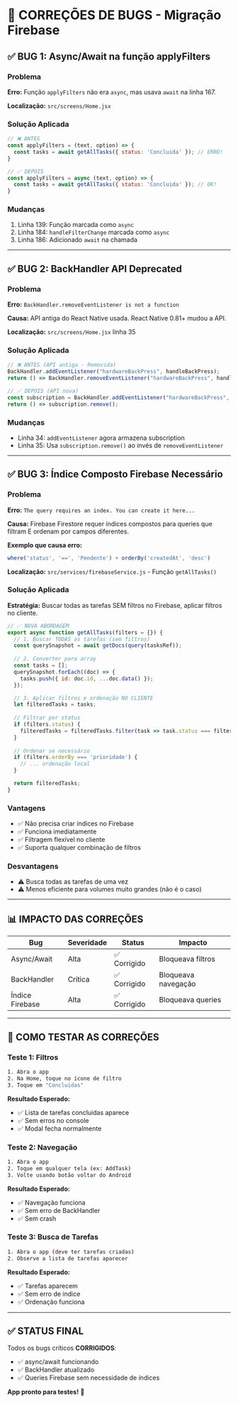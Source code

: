 # 🐛 CORREÇÕES DE BUGS - Migração Firebase

## ✅ BUG 1: Async/Await na função applyFilters

### Problema
**Erro:** Função `applyFilters` não era `async`, mas usava `await` na linha 167.

**Localização:** `src/screens/Home.jsx`

### Solução Aplicada
```javascript
// ❌ ANTES
const applyFilters = (text, option) => {
  const tasks = await getAllTasks({ status: 'Concluida' }); // ERRO!
}

// ✅ DEPOIS
const applyFilters = async (text, option) => {
  const tasks = await getAllTasks({ status: 'Concluida' }); // OK!
}
```

### Mudanças
1. Linha 139: Função marcada como `async`
2. Linha 184: `handleFilterChange` marcada como `async`
3. Linha 186: Adicionado `await` na chamada

---

## ✅ BUG 2: BackHandler API Deprecated

### Problema
**Erro:** `BackHandler.removeEventListener is not a function`

**Causa:** API antiga do React Native usada. React Native 0.81+ mudou a API.

**Localização:** `src/screens/Home.jsx` linha 35

### Solução Aplicada
```javascript
// ❌ ANTES (API antiga - Removida)
BackHandler.addEventListener("hardwareBackPress", handleBackPress);
return () => BackHandler.removeEventListener("hardwareBackPress", handleBackPress);

// ✅ DEPOIS (API nova)
const subscription = BackHandler.addEventListener("hardwareBackPress", onBackPress);
return () => subscription.remove();
```

### Mudanças
- Linha 34: `addEventListener` agora armazena subscription
- Linha 35: Usa `subscription.remove()` ao invés de `removeEventListener`

---

## ✅ BUG 3: Índice Composto Firebase Necessário

### Problema
**Erro:** `The query requires an index. You can create it here...`

**Causa:** Firebase Firestore requer índices compostos para queries que filtram E ordenam por campos diferentes.

**Exemplo que causa erro:**
```javascript
where('status', '==', 'Pendente') + orderBy('createdAt', 'desc')
```

**Localização:** `src/services/firebaseService.js` - Função `getAllTasks()`

### Solução Aplicada

**Estratégia:** Buscar todas as tarefas SEM filtros no Firebase, aplicar filtros no cliente.

```javascript
// ✅ NOVA ABORDAGEM
export async function getAllTasks(filters = {}) {
  // 1. Buscar TODAS as tarefas (sem filtros)
  const querySnapshot = await getDocs(query(tasksRef));
  
  // 2. Converter para array
  const tasks = [];
  querySnapshot.forEach((doc) => {
    tasks.push({ id: doc.id, ...doc.data() });
  });

  // 3. Aplicar filtros e ordenação NO CLIENTE
  let filteredTasks = tasks;
  
  // Filtrar por status
  if (filters.status) {
    filteredTasks = filteredTasks.filter(task => task.status === filters.status);
  }
  
  // Ordenar se necessário
  if (filters.orderBy === 'prioridade') {
    // ... ordenação local
  }

  return filteredTasks;
}
```

### Vantagens
- ✅ Não precisa criar índices no Firebase
- ✅ Funciona imediatamente
- ✅ Filtragem flexível no cliente
- ✅ Suporta qualquer combinação de filtros

### Desvantagens
- ⚠️ Busca todas as tarefas de uma vez
- ⚠️ Menos eficiente para volumes muito grandes (não é o caso)

---

## 📊 IMPACTO DAS CORREÇÕES

| Bug | Severidade | Status | Impacto |
|-----|-----------|--------|---------|
| Async/Await | Alta | ✅ Corrigido | Bloqueava filtros |
| BackHandler | Crítica | ✅ Corrigido | Bloqueava navegação |
| Índice Firebase | Alta | ✅ Corrigido | Bloqueava queries |

---

## 🧪 COMO TESTAR AS CORREÇÕES

### Teste 1: Filtros
```bash
1. Abra o app
2. Na Home, toque no ícone de filtro
3. Toque em "Concluidas"
```

**Resultado Esperado:**
- ✅ Lista de tarefas concluídas aparece
- ✅ Sem erros no console
- ✅ Modal fecha normalmente

### Teste 2: Navegação
```bash
1. Abra o app
2. Toque em qualquer tela (ex: AddTask)
3. Volte usando botão voltar do Android
```

**Resultado Esperado:**
- ✅ Navegação funciona
- ✅ Sem erro de BackHandler
- ✅ Sem crash

### Teste 3: Busca de Tarefas
```bash
1. Abra o app (deve ter tarefas criadas)
2. Observe a lista de tarefas aparecer
```

**Resultado Esperado:**
- ✅ Tarefas aparecem
- ✅ Sem erro de índice
- ✅ Ordenação funciona

---

## ✅ STATUS FINAL

Todos os bugs críticos **CORRIGIDOS**:
- ✅ async/await funcionando
- ✅ BackHandler atualizado
- ✅ Queries Firebase sem necessidade de índices

**App pronto para testes!** 🚀

